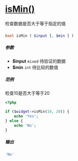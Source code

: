 [isMin()](http://twinh.github.com/widget/api/isMin)
===================================================

检查数据是否大于等于指定的值

### 
```php
bool isMin ( $input [, $min ] )
```

##### 参数
* **$input** `mixed` 待验证的数据
* **$min** `int` 待比较的数值

##### 范例
检查10是否大于等于20
```php
<?php
 
if ($widget->isMin(10, 20)) {
    echo 'Yes';
} else {
    echo 'No';
}
```
##### 输出
```php
'No'
```
